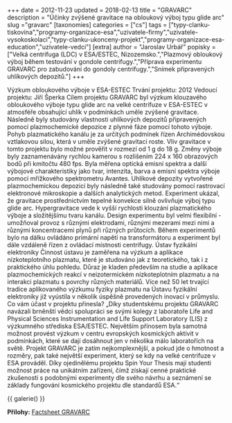 +++
date = 2012-11-23
updated = 2018-02-13
title = "GRAVARC"
description = "Účinky zvýšené gravitace na obloukový výboj typu glide arc"
slug ="gravarc"
[taxonomies]
categories = ["cs"]
tags = ["typy-clanku-tiskovina","programy-organizace-esa","uzivatele-firmy","uzivatele-vysokoskolaci","typy-clanku-ukonceny-projekt","programy-organizace-esa-education","uzivatele-vedci"]
[extra]
author = "Jaroslav Urbář"
popisky = ["Velká centrifuga (LDC) v ESA/ESTEC, Nizozemsko.","Plazmový obloukový výboj během testování v gondole centrifugy.","Příprava experimentu GRAVARC pro zabudování do gondoly centrifugy.","Snímek připravených uhlíkových depozitů."]
+++

Výzkum obloukového výboje v ESA-ESTEC Trvání projektu: 2012 Vedoucí projektu: Jiří Šperka Cílem projektu GRAVARC byl výzkum klouzavého obloukového výboje typu glide arc na velké centrifuze v ESA-ESTEC v atmosféře obsahující uhlík v podmínkách uměle zvýšené gravitace. Následně byly studovány vlastnosti uhlíkových depozitů připravených pomocí plazmochemické depozice z plynné fáze pomocí tohoto výboje. Pohyb plazmatického kanálu je za určitých podmínek řízen Archimédovskou vztlakovou silou, která v uměle zvýšené gravitaci roste. Vliv gravitace v tomto projektu bylo možné prověřit v rozmezí od 1 g do 18 g. Změny výboje byly zaznamenávány rychlou kamerou s rozlišením 224 x 160 obrazových bodů při kmitočtu 480 fps. Byla měřena optická emisní spektra a další výbojové charakteristiky jako tvar, intenzita, barva a emisní spektra výboje pomocí mřížkového spektrometru Avantes. Uhlíkové depozity vytvořené plazmochemickou depozicí byly následně také studovány pomocí rastrovací elektronové mikroskopie a dalších analytických metod. Experiment ukázal, že gravitace prostřednictvím tepelné konvekce silně ovlivňuje výboj typu glide arc. Hypergravitace vede k vyšší rychlosti klouzání plazmatického výboje a složitějšímu tvaru kanálu. Design experimentu byl velmi flexibilní - umožňoval provoz s různými elektrodami, různými mezerami mezi nimi a různými koncentracemi plynů při různých průtocích. Během experimentů bylo na dálku ovládáno primární napětí na transformátoru a experiment byl dále vzdáleně řízen z ovládací místnosti centrifugy. Ústav fyzikální elektroniky Činnost ústavu je zaměřena na výzkum a aplikace nízkoteplotního plazmatu, které je studováno jak z teoretického, tak i z praktického úhlu pohledu. Důraz je kladen především na studie a aplikace plazmochemických reakcí v neizotermickém nízkoteplotním plazmatu a na interakci plazmatu s povrchy různých materiálů. Více než 50 let trvající tradice aplikovaného výzkumu fyziky plazmatu na Ústavu fyzikální elektroniky již vyústila v několik úspěšně provedených inovací v průmyslu. Co vám účast v projektu přinesla? „Díky studentskému projektu GRAVARC navázali brněnští vědci spolupráci se svými kolegy z laboratoře Life and Physical Sciences Instrumentation and Life Support Laboratory (LIS) z výzkumného střediska ESA/ESTEC. Největším přínosem byla samotná možnost provést výzkum v centru evropských kosmických aktivit v podmínkách, které se dají dosáhnout jen v několika málo laboratořích na světě. Projekt GRAVARC je zatím nejkomplexnější, a pokud jde o hmotnost a rozměry, pak také největší experiment, který se kdy na velké centrifuze v ESA prováděl. Díky ojedinělému projektu Spin Your Thesis mají studenti možnost práce na unikátním zařízení, čímž získají cenné praktické zkušenosti s podobnými experimenty dle svého návrhu a seznámení se základy fungování kosmického projektu dle standardů ESA.“

{{ galerie() }}

**Přílohy:**
[Factsheet GRAVARC]

[Factsheet GRAVARC]: csofactsheets-gravarc-web.pdf
